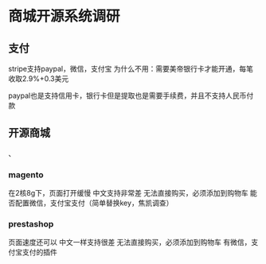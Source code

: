 # 商城开源系统调研

## 支付
stripe支持paypal，微信，支付宝
为什么不用：需要美帝银行卡才能开通，每笔收取2.9%+0.3美元

paypal也是支持信用卡，银行卡但是提取也是需要手续费，并且不支持人民币付款

## 开源商城
、
### magento
在2核8g下，页面打开缓慢
中文支持非常差
无法直接购买，必须添加到购物车
能否配置微信，支付宝支付（简单替换key，焦凯调查）

### prestashop
页面速度还可以
中文一样支持很差
无法直接购买，必须添加到购物车
有微信，支付宝支付的插件
